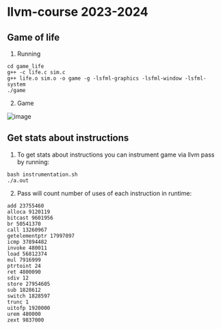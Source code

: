 # llvm-course 2023-2024
## Game of life
1. Running
```
cd game_life
g++ -c life.c sim.c
g++ life.o sim.o -o game -g -lsfml-graphics -lsfml-window -lsfml-system
./game
```
2. Game

![image](https://github.com/ivan-egorov42/llvm-course/assets/104271817/ce412a22-8430-4996-9700-068789194d94)

## Get stats about instructions
1. To get stats about instructions you can instrument game via llvm pass by running:
```
bash instrumentation.sh
./a.out
```
2. Pass will count number of uses of each instruction in runtime:
```
add 23755460
alloca 9120119
bitcast 9601956
br 50541370
call 13260967
getelementptr 17997097
icmp 37894482
invoke 480011
load 56812374
mul 7916999
ptrtoint 24
ret 4800090
sdiv 12
store 27954605
sub 1828612
switch 1828597
trunc 1
uitofp 1920000
urem 480000
zext 9837000
```
